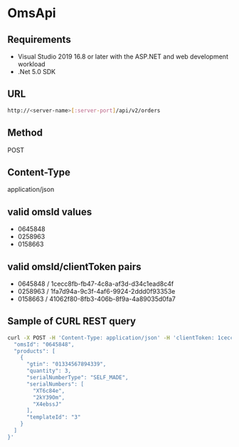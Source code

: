 # OmsApi

## Requirements

- Visual Studio 2019 16.8 or later with the ASP.NET and web development workload
- .Net 5.0 SDK

## URL
```sh
http://<server-name>[:server-port]/api/v2/orders
```

## Method
POST

## Content-Type
application/json

## valid omsId values
- 0645848
- 0258963
- 0158663

## valid omsId/clientToken pairs
- 0645848 / 1cecc8fb-fb47-4c8a-af3d-d34c1ead8c4f
- 0258963 / 1fa7d94a-9c3f-4af6-9924-2ddd0f93353e
- 0158663 / 41062f80-8fb3-406b-8f9a-4a89035d0fa7

## Sample of CURL REST query
```sh
curl -X POST -H 'Content-Type: application/json' -H 'clientToken: 1cecc8fb-fb47-4c8a-af3d-d34c1ead8c4f' http://<server-name>[:server-port]/api/v2/orders --data ' {
  "omsId": "0645848",
  "products": [
    {
      "gtin": "01334567894339",
      "quantity": 3,      
      "serialNumberType": "SELF_MADE",
      "serialNumbers": [
        "XT6c84e",
        "2kY39Om",
        "X4ebssJ"
      ],
      "templateId": "3"
    }
  ]
}'
```
